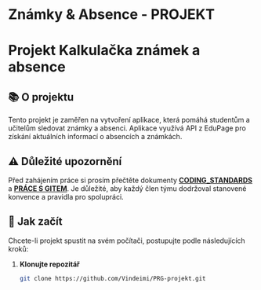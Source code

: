 # Známky & Absence - PROJEKT

# Projekt Kalkulačka známek a absence

## 📚 O projektu
Tento projekt je zaměřen na vytvoření aplikace, která pomáhá studentům a učitelům sledovat známky a absenci. Aplikace využívá API z EduPage pro získání aktuálních informací o absencích a známkách.

## ⚠️ Důležité upozornění
Před zahájením práce si prosím přečtěte dokumenty **[CODING_STANDARDS](CODING_STANDARDS.md)** a **[PRÁCE S GITEM](PRACE_S_GITEM.md)**. Je důležité, aby každý člen týmu dodržoval stanovené konvence a pravidla pro spolupráci.

## 🚀 Jak začít
Chcete-li projekt spustit na svém počítači, postupujte podle následujících kroků:

1. **Klonujte repozitář**
   ```bash
   git clone https://github.com/Vindeimi/PRG-projekt.git
